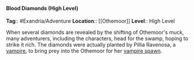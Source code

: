 #### Blood Diamonds (High Level)
**Tag**:: #Exandria/Adventure
**Location**:: [[Othemoor]]
**Level**:: High Level

 When several diamonds are revealed by the shifting of Othemoor's muck, many adventurers, including the characters, head for the swamp, hoping to strike it rich. The diamonds were actually planted by Pillia Ravenosa, a [vampire](https://www.dndbeyond.com/monsters/vampire), to bring prey into the Othemoor for her [vampire spawn](https://www.dndbeyond.com/monsters/vampire-spawn).
